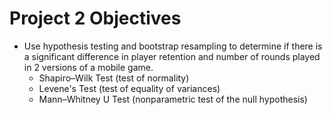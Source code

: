 # Project 2 Objectives
- Use hypothesis testing and bootstrap resampling to determine if there is a significant difference in player retention and number of rounds played in 2 versions of a mobile game.
  -  Shapiro–Wilk Test (test of normality)
  -  Levene's Test (test of equality of variances)
  -  Mann–Whitney U Test (nonparametric test of the null hypothesis)
